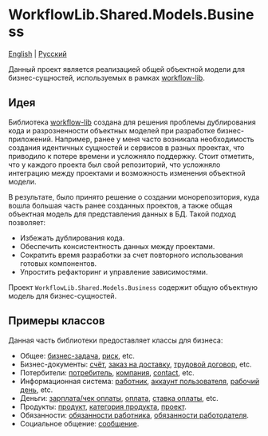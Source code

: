 # WorkflowLib.Shared.Models.Business

[English](README.md) | [Русский](README.ru.md)

Данный проект является реализацией общей объектной модели для бизнес-сущностей, используемых в рамках [workflow-lib](https://github.com/alexeysp11/workflow-lib).

## Идея

Библиотека [workflow-lib](https://github.com/alexeysp11/workflow-lib) создана для решения проблемы дублирования кода и разрозненности объектных моделей при разработке бизнес-приложений. Например, ранее у меня часто возникала необходимость создания идентичных сущностей и сервисов в разных проектах, что приводило к потере времени и усложняло поддержку. Стоит отметить, что у каждого проекта был свой репозиторий, что усложняло интеграцию между проектами и возможность изменения объектной модели.

В результате, было принято решение о создании монорепозитория, куда вошла большая часть ранее созданных проектов, а также общая объектная модель для представления данных в БД. Такой подход позволяет:
- Избежать дублирования кода.
- Обеспечить консистентность данных между проектами.
- Сократить время разработки за счет повторного использования готовых компонентов.
- Упростить рефакторинг и управление зависимостями.

Проект `WorkflowLib.Shared.Models.Business` содержит общую объектную модель для бизнес-сущностей.

## Примеры классов

Данная часть библиотеки предоставляет классы для бизнеса:
- Общее: [бизнес-задача](BusinessTask.cs), [риск](Risk.cs), etc.
- Бизнес-документы: [счёт](BusinessDocuments/Bill.cs), [заказ на доставку](BusinessDocuments/DeliveryOrder.cs), [трудовой договор](BusinessDocuments/EmploymentContract.cs), etc.
- Потербители: [потребитель](Customers/Customer.cs), [компания](Customers/Company.cs), [contact](Customers/Contact.cs), etc.
- Информационная система: [работник](InformationSystem/Employee.cs), [аккаунт пользователя](InformationSystem/UserAccount.cs), [рабочий день](InformationSystem/WorkingDay.cs), etc.
- Деньги: [зарплата/чек оплаты](Monetary/Paycheck.cs), [оплата](Monetary/Payment.cs), [ставка оплаты](Monetary/PayRate.cs), etc.
- Продукты: [продукт](Products/Product.cs), [категория продукта](Products/ProductCategory.cs), [проект](Products/Project.cs).
- Обязанности: [обязанности работника](Responsibilities/EmployeeResponsibility.cs), [обязанности работодателя](Responsibilities/EmployerResponsibility.cs).
- Социальное общение: [сообщение](SocialCommunication/MessageWF.cs).
